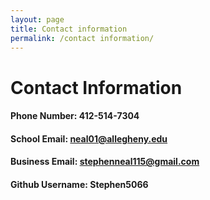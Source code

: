 ```yaml
---
layout: page
title: Contact information
permalink: /contact information/
---
```

# Contact Information

#### Phone Number: **412-514-7304**

#### School Email: **neal01@allegheny.edu**

#### Business Email: **stephenneal115@gmail.com**

#### Github Username: **Stephen5066**
